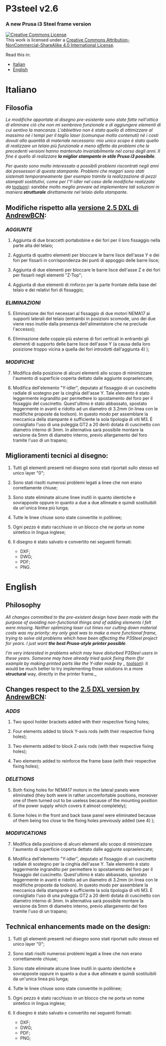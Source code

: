 # P3steel v2.6
### A new Prusa i3 Steel frame version

<a rel="license" href="http://creativecommons.org/licenses/by-nc-sa/4.0/"><img alt="Creative Commons License" style="border-width:0" src="https://i.creativecommons.org/l/by-nc-sa/4.0/88x31.png" /></a><br />This work is licensed under a <a rel="license" href="http://creativecommons.org/licenses/by-nc-sa/4.0/">Creative Commons Attribution-NonCommercial-ShareAlike 4.0 International License</a>.

Read this in:
- [Italian](https://github.com/iosonopersia/p3steel-v2-6/blob/master/README.md#italiano)
- [English](https://github.com/iosonopersia/p3steel-v2-6/blob/master/README.md#english)


# Italiano

## Filosofia
_Le modifiche apportate al disegno pre-esistente sono state fatte nell'ottica di eliminare ciò che non mi sembrava funzionale e di aggiungere elementi di cui sentivo la mancanza. L'obbiettivo non è stato quello di ottimizzare al massimo nè i tempi per il taglio laser (comunque molto contenuti) nè i costi dovuti alla quantità di materiale necessario: mio unico scopo è stato quello di realizzare un telaio più funzionale e meno affetto da problemi che le precedenti versioni hanno mantenuto invariabilmente nel corso degli anni. Il fine è quello di realizzare **la miglior stampante in stile Prusa i3 possibile**._

_Per questo sono molto interessato a possibili problemi riscontrati negli anni dai possessori di questa stampante. Problemi che magari sono stati sistemati temporaneamente (per esempio tramite la realizzazione di pezzi stampati sostitutivi, come per l'Y-idler nel caso delle modifiche realizzate da_ [toolson](http://www.thingiverse.com/thing:1031144)_): sarebbe molto meglio provare ad implementare tali soluzioni in maniera **strutturale** direttamente nel telaio della stampante._

## Modifiche rispetto alla [versione 2.5 DXL di AndrewBCN](http://reprap.org/wiki/P3Steel#Frame_versions):

### **_AGGIUNTE_**

1. Aggiunta di due braccetti portabobine e dei fori per il loro fissaggio nella parte alta del telaio;

2. Aggiunta di quattro elementi per bloccare le barre lisce dell'asse Y e dei fori per fissarli in corrispondenza dei punti di appoggio delle barre lisce;

3. Aggiunta di due elementi per bloccare le barre lisce dell'asse Z e dei fori per fissarli negli elementi "Z-Top";

4. Aggiunta di due elementi di rinforzo per la parte frontale della base del telaio e dei relativi fori di fissaggio;
 
### **_ELIMINAZIONI_**

5. Eliminazione dei fori necessari al fissaggio di due motori NEMA17 ai supporti laterali del telaio (entrambi in posizioni scomode, uno dei due viene reso inutile dalla presenza dell'alimentatore che ne preclude l'accesso);

6. Eliminazione delle coppie più esterne di fori verticali in entrambi gli elementi di supporto delle barre lisce dell'asse Y (a causa della loro posizione troppo vicina a quella dei fori introdotti dall'aggiunta 4) );

### **_MODIFICHE_**

7. Modifica della posizione di alcuni elementi allo scopo di minimizzare l'aumento di superficie coperta dettato dalle aggiunte sopraelencate;

8. Modifica dell'elemento "Y-idler", deputato al fissaggio di un cuscinetto radiale di sostegno per la cinghia dell'asse Y. Tale elemento è stato leggermente ingrandito per permettere lo spostamento del foro per il fissaggio del cuscinetto. Quest'ultimo è stato abbassato, spostato leggermente in avanti e ridotto ad un diametro di 3.2mm (in linea con le modifiche proposte da toolson). In questo modo per assemblare la meccanica della stampante è sufficiente la sola tipologia di viti M3. È consigliato l'uso di una puleggia GT2 a 20 denti dotata di cuscinetto con diametro interno di 3mm. In alternativa sarà possibile montare la versione da 5mm di diametro interno, previo allargamento del foro tramite l'uso di un trapano;


## Miglioramenti tecnici al disegno:

1. Tutti gli elementi presenti nel disegno sono stati riportati sullo stesso ed unico layer "0";

2. Sono stati risolti numerosi problemi legati a linee che non erano correttamente chiuse;

3. Sono state eliminate alcune linee inutili in quanto identiche e sovrapposte oppure in quanto a due a due allineate e quindi sostituibili da un'unica linea più lunga;

4. Tutte le linee chiuse sono state convertite in polilinee;

5. Ogni pezzo è stato racchiuso in un blocco che ne porta un nome sintetico in lingua inglese;

6. Il disegno è stato salvato e convertito nei seguenti formati:
    - DXF;
    - DWG;
    - PDF;
    - PNG.

# English

## Philosophy
_All changes committed to the pre-existent design have been made with the purpose of avoiding non-functional things and of adding elements I felt were missing. Neither optimizing laser cut times nor cutting down material costs was my priority: my only goal was to make a more functional frame, trying to solve old problems which have been affecting the P3Steel project for years. I just want **the best Prusa-style printer possible**._

_I'm very interested in problems which may have disturbed P3Steel users in these years. Someone may have already tried quick fixing them (for example by making printed parts like the Y-idler made by _ [toolson](http://www.thingiverse.com/thing:1031144)_): it would be much better to try implementing those solutions in a more **structural** way, directly in the printer frame._

## Changes respect to the [2.5 DXL version by AndrewBCN](http://reprap.org/wiki/P3Steel#Frame_versions):

### **_ADDS_**

1. Two spool holder brackets added with their respective fixing holes;

2. Four elements added to block Y-axis rods (with their respective fixing holes);

3. Two elements added to block Z-axis rods (with their respective fixing holes);

4. Two elements added to reinforce the frame base (with their respective fixing holes);
 
### **_DELETIONS_**

5. Both fixing holes for NEMA17 motors in the lateral panels were eliminated (they both were in rather uncomfortable positions, moreover one of them turned out to be useless because of the mounting position of the power supply which covers it almost completely);

6. Some holes in the front and back base panel were eliminated because of them being too close to the fixing holes previously added (see 4) );

### **_MODIFICATIONS_**

7. Modifica della posizione di alcuni elementi allo scopo di minimizzare l'aumento
 di superficie coperta dettato dalle aggiunte sopraelencate;

8. Modifica dell'elemento "Y-idler", deputato al fissaggio di un cuscinetto radiale
 di sostegno per la cinghia dell'asse Y. Tale elemento è stato leggermente ingrandito
 per permettere lo spostamento del foro per il fissaggio del cuscinetto. Quest'ultimo
 è stato abbassato, spostato leggermente in avanti e ridotto ad un diametro di 3.2mm
 (in linea con le modifiche proposte da toolson). In questo modo per assemblare la
 meccanica della stampante è sufficiente la sola tipologia di viti M3. È consigliato
 l'uso di una puleggia GT2 a 20 denti dotata di cuscinetto con diametro interno di
 3mm. In alternativa sarà possibile montare la versione da 5mm di diametro interno,
 previo allargamento del foro tramite l'uso di un trapano;


## Technical enhancements made on the design:

1. Tutti gli elementi presenti nel disegno sono stati riportati sullo stesso ed
 unico layer "0";

2. Sono stati risolti numerosi problemi legati a linee che non erano correttamente
 chiuse;

3. Sono state eliminate alcune linee inutili in quanto identiche e sovrapposte
 oppure in quanto a due a due allineate e quindi sostituibili da un'unica
 linea più lunga;

4. Tutte le linee chiuse sono state convertite in polilinee;

5. Ogni pezzo è stato racchiuso in un blocco che ne porta un nome sintetico in
 lingua inglese;

6. Il disegno è stato salvato e convertito nei seguenti formati:
    - DXF;
    - DWG;
    - PDF;
    - PNG;
    